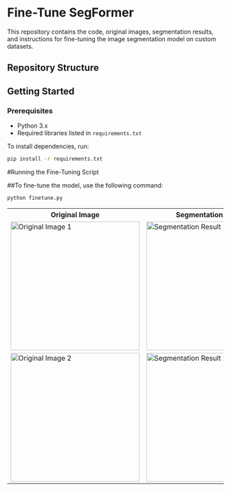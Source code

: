# Fine-Tune SegFormer

This repository contains the code, original images, segmentation results, and instructions for fine-tuning the image segmentation model on custom datasets.

## Repository Structure


## Getting Started

### Prerequisites

- Python 3.x
- Required libraries listed in `requirements.txt`

To install dependencies, run:

```bash
pip install -r requirements.txt
```
#Running the Fine-Tuning Script

##To fine-tune the model, use the following command:
```bash
python finetune.py
```




<table> <tr> <th>Original Image</th> <th>Segmentation Result</th> </tr> <tr> <td><img src="original_images/sample1.jpg" alt="Original Image 1" width="300"></td> <td><img src="segmentation_results/sample1_result.jpg" alt="Segmentation Result 1" width="300"></td> </tr> <tr> <td><img src="original_images/sample2.jpg" alt="Original Image 2" width="300"></td> <td><img src="segmentation_results/sample2_result.jpg" alt="Segmentation Result 2" width="300"></td> </tr> </table>
